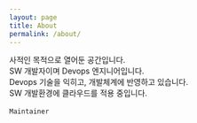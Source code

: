 ```yaml
---
layout: page
title: About
permalink: /about/
---
```


사적인 목적으로 열어둔 공간입니다.<br>
SW 개발자이며 Devops 엔지니어입니다.<br>
Devops 기술을 익히고, 개발체계에 반영하고 있습니다.<br>
SW 개발환경에 클라우드를 적용 중입니다.<br>
<br>
`Maintainer`
